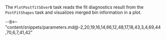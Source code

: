 The `PlotPostfitSOverB` task reads the fit diagnostics result from the `PostFitShapes` task and visualizes merged bin information in a plot.

<div class="dhi_parameter_table">

--8<-- "content/snippets/parameters.md@-2,20,19,16,14,66,12,48,17,18,43,3,4,69,44,70,6,7,41,42"

</div>
